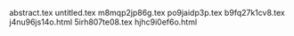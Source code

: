 abstract.tex
untitled.tex
m8mqp2jp86g.tex
po9jaidp3p.tex
b9fq27k1cv8.tex
j4nu96js14o.html
5irh807te08.tex
hjhc9i0ef6o.html
